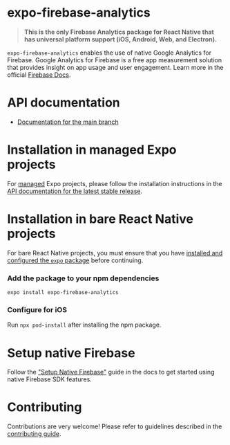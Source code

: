 # expo-firebase-analytics

> **This is the only Firebase Analytics package for React Native that has universal platform support (iOS, Android, Web, and Electron).**

`expo-firebase-analytics` enables the use of native Google Analytics for Firebase. Google Analytics for Firebase is a free app measurement solution that provides insight on app usage and user engagement.
Learn more in the official [Firebase Docs](https://firebase.google.com/docs/analytics/).

# API documentation

- [Documentation for the main branch](https://github.com/expo/expo/blob/main/docs/pages/versions/unversioned/sdk/firebase-analytics.md)

# Installation in managed Expo projects

For [managed](https://docs.expo.io/versions/latest/introduction/managed-vs-bare/) Expo projects, please follow the installation instructions in the [API documentation for the latest stable release](https://docs.expo.io/versions/latest/sdk/firebase-analytics/).

# Installation in bare React Native projects

For bare React Native projects, you must ensure that you have [installed and configured the `expo` package](https://docs.expo.dev/bare/installing-expo-modules/) before continuing.

### Add the package to your npm dependencies

```
expo install expo-firebase-analytics
```

### Configure for iOS

Run `npx pod-install` after installing the npm package.

# Setup native Firebase

Follow the ["Setup Native Firebase"](https://github.com/expo/expo/blob/main/docs/pages/guides/setup-native-firebase.md) guide in the docs to get started using native Firebase SDK features.

# Contributing

Contributions are very welcome! Please refer to guidelines described in the [contributing guide](https://github.com/expo/expo#contributing).

